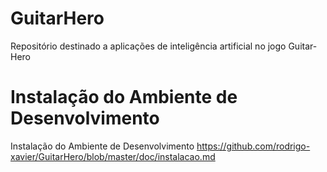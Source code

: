 # GuitarHero
Repositório destinado a aplicações de inteligência artificial no jogo Guitar-Hero

Instalação do Ambiente de Desenvolvimento
=========================================
   Instalação do Ambiente de Desenvolvimento https://github.com/rodrigo-xavier/GuitarHero/blob/master/doc/instalacao.md
